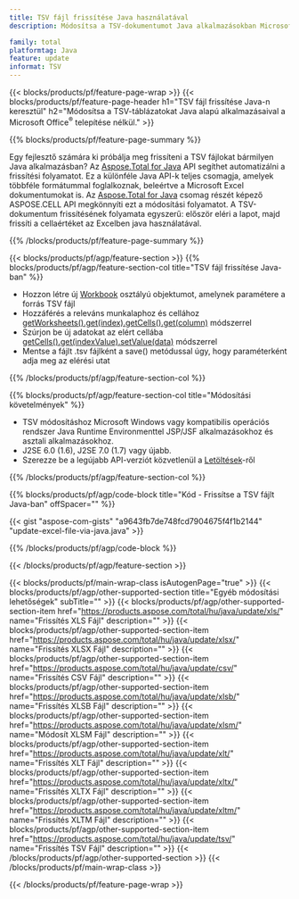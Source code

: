 ```yaml
---
title: TSV fájl frissítése Java használatával
description: Módosítsa a TSV-dokumentumot Java alkalmazásokban Microsoft Excel használata nélkül. Optimalizálja a kódot az Excel-fájlok leggyorsabb írásához és szerkesztéséhez Java-ban.

family: total
platformtag: Java
feature: update
informat: TSV
---
```

{{< blocks/products/pf/feature-page-wrap >}}
{{< blocks/products/pf/feature-page-header h1="TSV fájl frissítése Java-n keresztül" h2="Módosítsa a TSV-táblázatokat Java alapú alkalmazásaival a Microsoft Office<sup>&reg;</sup> telepítése nélkül." >}}

{{% blocks/products/pf/feature-page-summary %}}

Egy fejlesztő számára ki próbálja meg frissíteni a TSV fájlokat bármilyen Java alkalmazásban? Az [Aspose.Total for Java](https://products.aspose.com/total/java/) API segíthet automatizálni a frissítési folyamatot. Ez a különféle Java API-k teljes csomagja, amelyek többféle formátummal foglalkoznak, beleértve a Microsoft Excel dokumentumokat is. Az [Aspose.Total for Java](https://products.aspose.com/total/java/) csomag részét képező ASPOSE.CELL API megkönnyíti ezt a módosítási folyamatot. A TSV-dokumentum frissítésének folyamata egyszerű: először eléri a lapot, majd frissíti a cellaértéket az Excelben java használatával.

{{% /blocks/products/pf/feature-page-summary %}}

{{< blocks/products/pf/agp/feature-section >}}
{{% blocks/products/pf/agp/feature-section-col title="TSV fájl frissítése Java-ban" %}}

- Hozzon létre új [Workbook](https://reference.aspose.com/cells/java/com.aspose.cells/Workbook) osztályú objektumot, amelynek paramétere a forrás TSV fájl
- Hozzáférés a releváns munkalaphoz és cellához [getWorksheets().get(index).getCells().get(column)](https://reference.aspose.com/cells/java/com.aspose.cells/cells#Item%20(int)) módszerrel
- Szúrjon be új adatokat az elért cellába [getCells().get(indexValue).setValue(data)](https://reference.aspose.com/cells/java/com.aspose.cells/cell#Value) módszerrel
- Mentse a fájlt .tsv fájlként a save() metódussal úgy, hogy paraméterként adja meg az elérési utat

{{% /blocks/products/pf/agp/feature-section-col %}}

{{% blocks/products/pf/agp/feature-section-col title="Módosítási követelmények" %}}

- TSV módosításhoz Microsoft Windows vagy kompatibilis operációs rendszer Java Runtime Environmenttel JSP/JSF alkalmazásokhoz és asztali alkalmazásokhoz.
- J2SE 6.0 (1.6), J2SE 7.0 (1.7) vagy újabb.
- Szerezze be a legújabb API-verziót közvetlenül a [Letöltések](https://docs.aspose.com/cells/java/installation/)-ről

{{% /blocks/products/pf/agp/feature-section-col %}}

{{% blocks/products/pf/agp/code-block title="Kód - Frissítse a TSV fájlt Java-ban" offSpacer="" %}}

{{< gist "aspose-com-gists" "a9643fb7de748fcd7904675f4f1b2144" "update-excel-file-via-java.java" >}}

{{% /blocks/products/pf/agp/code-block %}}

{{< /blocks/products/pf/agp/feature-section >}}

{{< blocks/products/pf/main-wrap-class isAutogenPage="true" >}}
{{< blocks/products/pf/agp/other-supported-section title="Egyéb módosítási lehetőségek" subTitle="" >}}
{{< blocks/products/pf/agp/other-supported-section-item href="https://products.aspose.com/total/hu/java/update/xls/" name="Frissítés XLS Fájl" description="" >}}
{{< blocks/products/pf/agp/other-supported-section-item href="https://products.aspose.com/total/hu/java/update/xlsx/" name="Frissítés XLSX Fájl" description="" >}}
{{< blocks/products/pf/agp/other-supported-section-item href="https://products.aspose.com/total/hu/java/update/csv/" name="Frissítés CSV Fájl" description="" >}}
{{< blocks/products/pf/agp/other-supported-section-item href="https://products.aspose.com/total/hu/java/update/xlsb/" name="Frissítés XLSB Fájl" description="" >}}
{{< blocks/products/pf/agp/other-supported-section-item href="https://products.aspose.com/total/hu/java/update/xlsm/" name="Módosít XLSM Fájl" description="" >}}
{{< blocks/products/pf/agp/other-supported-section-item href="https://products.aspose.com/total/hu/java/update/xlt/" name="Frissítés XLT Fájl" description="" >}}
{{< blocks/products/pf/agp/other-supported-section-item href="https://products.aspose.com/total/hu/java/update/xltx/" name="Frissítés XLTX Fájl" description="" >}}
{{< blocks/products/pf/agp/other-supported-section-item href="https://products.aspose.com/total/hu/java/update/xltm/" name="Frissítés XLTM Fájl" description="" >}}
{{< blocks/products/pf/agp/other-supported-section-item href="https://products.aspose.com/total/hu/java/update/tsv/" name="Frissítés TSV Fájl" description="" >}}
{{< /blocks/products/pf/agp/other-supported-section >}}
{{< /blocks/products/pf/main-wrap-class >}}

{{< /blocks/products/pf/feature-page-wrap >}}